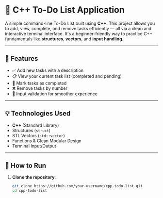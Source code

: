 # 📝 C++ To-Do List Application

A simple command-line To-Do List built using **C++**. This project allows you to add, view, complete, and remove tasks efficiently — all via a clean and interactive terminal interface. It's a beginner-friendly way to practice C++ fundamentals like **structures**, **vectors**, and **input handling**.

---

## 📌 Features

- ✅ Add new tasks with a description
- 📋 View your current task list (completed and pending)
- 🏁 Mark tasks as completed
- ❌ Remove tasks by number
- 🚦 Input validation for smoother experience

---

## 💡 Technologies Used

- **C++** (Standard Library)
- Structures (`struct`)
- STL Vectors (`std::vector`)
- Functions & Clean Modular Design
- Terminal Input/Output

---

## 📂 How to Run

1. **Clone the repository**:
   ```bash
   git clone https://github.com/your-username/cpp-todo-list.git
   cd cpp-todo-list
